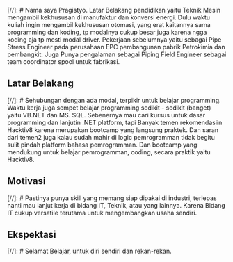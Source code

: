 [//]: # Nama saya Pragistyo. Latar Belakang pendidikan yaitu Teknik Mesin mengambil kekhususan di manufaktur dan konversi energi. Dulu waktu kuliah ingin mengambil kekhususan otomasi, yang erat kaitannya sama programming dan koding, tp modalnya cukup besar juga karena ngga koding aja tp mesti modal driver. Pekerjaan sebelumnya yaitu sebagai Pipe Stress Engineer pada perusahaan EPC pembangunan pabrik Petrokimia dan pembangkit. Juga Punya pengalaman sebagai Piping Field Engineer sebagai team coordinator spool untuk fabrikasi.
## Latar Belakang

[//]: # Sehubungan dengan ada modal, terpikir untuk belajar programming. Waktu kerja juga sempet belajar programming sedikit - sedikit (banget) yaitu VB.NET dan MS. SQL. Sebenernya mau cari kursus untuk dasar programming dan lanjutin .NET platform, tapi Banyak temen rekomendasiin Hacktiv8 karena merupakan bootcamp yang langsung praktek. Dan saran dari temen2 juga kalau sudah mahir di logic pemrogramman tidak begitu sulit pindah platform bahasa pemrogramman. Dan bootcamp yang mendukung untuk belajar pemrogramman, coding, secara praktik yaitu Hacktiv8.
## Motivasi

[//]: # Pastinya punya skill yang memang siap dipakai di industri, terlepas nanti mau lanjut kerja di bidang IT, Teknik, atau yang lainnya. Karena Bidang IT cukup versatile terutama untuk mengembangkan usaha sendiri.
## Ekspektasi

[//]: # Selamat Belajar, untuk diri sendiri dan rekan-rekan.
